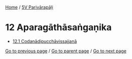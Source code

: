 
[Home](/) / [5V Parivārapāḷi](/tipitaka/5V.md)

# 12 Aparagāthāsaṅgaṇika

* [12.1 Codanādipucchāvissajjanā](/tipitaka/5V/12/12.1.md)

[Go to previous page](/tipitaka/5V/11/11.10.md) / [Go to parent page](/tipitaka/5V/0.md) / [Go to next page](/tipitaka/5V/12/12.1.md)


